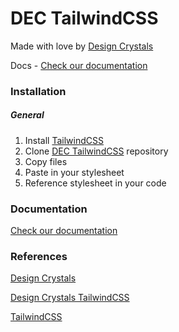 # DEC TailwindCSS

Made with love by [Design Crystals][dec-web]

Docs - [Check our documentation](https://css.designcrystals.online/tailwindcss)

### Installation

##### General

1. Install [TailwindCSS][tw-web]
2. Clone [DEC TailwindCSS][dec-tw-repo] repository
3. Copy files
4. Paste in your stylesheet
5. Reference stylesheet in your code



### Documentation

[Check our documentation](https://css.designcrystals.online/tailwindcss)



### References

[Design Crystals][dec-web]

[Design Crystals TailwindCSS][dec-tw]

[TailwindCSS][tw-web]





[dec-web]: https://www.designcrystals.online	"Design Crystals"
[dec-tw]: https://css.designcrystals.online/tailwindcss	"Design Crystals TailwindCSS"
[ dec-tw-repo ]: https://github.com/Design-Crystals/tailwind-css "Design Crystals TailwindCSS GitHub repository"
[tw-web]: https://www.tailwindcss.com	"TailwindCSS"

